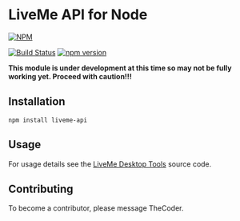 # LiveMe API for Node
[![NPM](https://nodei.co/npm/liveme-api.png)](https://nodei.co/npm/liveme-api/)

[![Build Status](https://travis-ci.org/thecoder75/liveme-api.svg?branch=master)]()
[![npm version](https://badge.fury.io/js/liveme-api.svg)]()

**This module is under development at this time so may not be fully working yet.  Proceed with caution!!!**

## Installation
`npm install liveme-api`

## Usage

For usage details see the [LiveMe Desktop Tools](https://github.com/thecoder75/liveme-tools/) source code.

## Contributing
To become a contributor, please message TheCoder.

